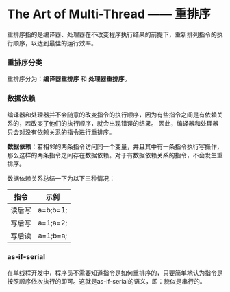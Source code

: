 # The Art of Multi-Thread —— 重排序

重排序指的是编译器、处理器在不改变程序执行结果的前提下，重新排列指令的执行顺序，以达到最佳的运行效率。



### 重排序分类

重排序分为：**编译器重排序** 和 **处理器重排序**。



### 数据依赖

编译器和处理器并不会随意的改变指令的执行顺序，因为有些指令之间是有依赖关系的，若改变了他们的执行顺序，就会出现错误的结果。 
因此，编译器和处理器只会对没有依赖关系的指令进行重排序。

**数据依赖**：若相邻的两条指令访问同一个变量，并且其中有一条指令执行写操作，那么这样的两条指令之间存在数据依赖。对于有数据依赖关系的指令，不会发生重排序。



数据依赖关系总结一下为以下三种情况：

|  指令  |    示例    |
| :--: | :------: |
| 读后写  | a=b;b=1; |
| 写后写  | a=1;a=2; |
| 写后读  | a=1;b=a; |



### as-if-serial

在单线程开发中，程序员不需要知道指令是如何重排序的，只要简单地认为指令是按照顺序依次执行的即可。这就是as-if-serial的语义，即：貌似是串行的。

